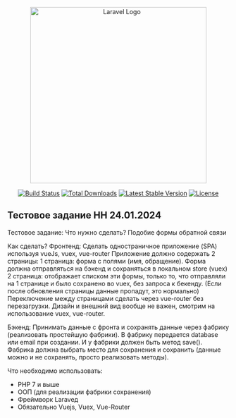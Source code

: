 <p align="center"><a href="https://laravel.com" target="_blank"><img src="https://raw.githubusercontent.com/laravel/art/master/logo-lockup/5%20SVG/2%20CMYK/1%20Full%20Color/laravel-logolockup-cmyk-red.svg" width="400" alt="Laravel Logo"></a></p>

<p align="center">
<a href="https://github.com/laravel/framework/actions"><img src="https://github.com/laravel/framework/workflows/tests/badge.svg" alt="Build Status"></a>
<a href="https://packagist.org/packages/laravel/framework"><img src="https://img.shields.io/packagist/dt/laravel/framework" alt="Total Downloads"></a>
<a href="https://packagist.org/packages/laravel/framework"><img src="https://img.shields.io/packagist/v/laravel/framework" alt="Latest Stable Version"></a>
<a href="https://packagist.org/packages/laravel/framework"><img src="https://img.shields.io/packagist/l/laravel/framework" alt="License"></a>
</p>

## Тестовое задание HH 24.01.2024

Тестовое задание:
Что нужно сделать?
Подобие формы обратной связи

Как сделать?
Фронтенд:
Сделать одностраничное приложение (SPA) используя vueJs, vuex, vue-router
Приложение должно содержать 2 страницы:
1 страница: форма с полями (имя, обращение). Форма должна отправляться на бэкенд и сохраняться в локальном store (vuex)
2 страница: отображает списком эти формы, только то, что отправляли на 1 странице и было сохранено во vuex, без запроса к бекенду. (Если после обновления страницы данные пропадут, это нормально)
Переключение между страницами сделать через vue-router без перезагрузки. Дизайн и внешний вид вообще не важен, смотрим на использование vuex, vue-router.

Бэкенд:
Принимать данные с фронта и сохранять данные через фабрику (реализовать простейшую фабрики).
В фабрику передается database или email при создании. И у фабрики должен быть метод save(). Фабрика должна выбрать место для сохранения и сохранить (данные можно и не сохранять, просто реализовать методы).

Что необходимо использовать:
- PHP 7 и выше
- ООП (для реализации фабрики сохранения)
- Фреймворк Laraveд
- Обязательно Vuejs, Vuex, Vue-Router

